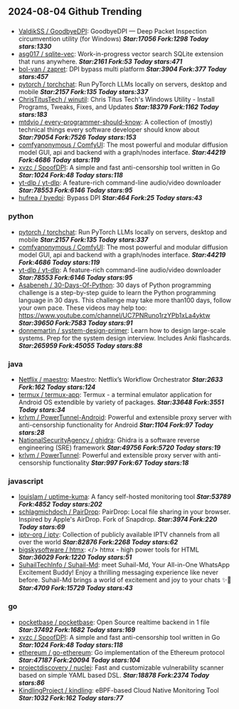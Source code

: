 ## 2024-08-04 Github Trending

### 
* [ValdikSS / GoodbyeDPI](https://github.com/ValdikSS/GoodbyeDPI): GoodbyeDPI — Deep Packet Inspection circumvention utility (for Windows) ***Star:17056 Fork:1298 Today stars:1330***
* [asg017 / sqlite-vec](https://github.com/asg017/sqlite-vec): Work-in-progress vector search SQLite extension that runs anywhere. ***Star:2161 Fork:53 Today stars:471***
* [bol-van / zapret](https://github.com/bol-van/zapret): DPI bypass multi platform ***Star:3904 Fork:377 Today stars:457***
* [pytorch / torchchat](https://github.com/pytorch/torchchat): Run PyTorch LLMs locally on servers, desktop and mobile ***Star:2157 Fork:135 Today stars:337***
* [ChrisTitusTech / winutil](https://github.com/ChrisTitusTech/winutil): Chris Titus Tech's Windows Utility - Install Programs, Tweaks, Fixes, and Updates ***Star:18379 Fork:1162 Today stars:183***
* [mtdvio / every-programmer-should-know](https://github.com/mtdvio/every-programmer-should-know): A collection of (mostly) technical things every software developer should know about ***Star:79054 Fork:7526 Today stars:153***
* [comfyanonymous / ComfyUI](https://github.com/comfyanonymous/ComfyUI): The most powerful and modular diffusion model GUI, api and backend with a graph/nodes interface. ***Star:44219 Fork:4686 Today stars:119***
* [xvzc / SpoofDPI](https://github.com/xvzc/SpoofDPI): A simple and fast anti-censorship tool written in Go ***Star:1024 Fork:48 Today stars:118***
* [yt-dlp / yt-dlp](https://github.com/yt-dlp/yt-dlp): A feature-rich command-line audio/video downloader ***Star:78553 Fork:6146 Today stars:95***
* [hufrea / byedpi](https://github.com/hufrea/byedpi): Bypass DPI ***Star:464 Fork:25 Today stars:43***

### python
* [pytorch / torchchat](https://github.com/pytorch/torchchat): Run PyTorch LLMs locally on servers, desktop and mobile ***Star:2157 Fork:135 Today stars:337***
* [comfyanonymous / ComfyUI](https://github.com/comfyanonymous/ComfyUI): The most powerful and modular diffusion model GUI, api and backend with a graph/nodes interface. ***Star:44219 Fork:4686 Today stars:119***
* [yt-dlp / yt-dlp](https://github.com/yt-dlp/yt-dlp): A feature-rich command-line audio/video downloader ***Star:78553 Fork:6146 Today stars:95***
* [Asabeneh / 30-Days-Of-Python](https://github.com/Asabeneh/30-Days-Of-Python): 30 days of Python programming challenge is a step-by-step guide to learn the Python programming language in 30 days. This challenge may take more than100 days, follow your own pace. These videos may help too: https://www.youtube.com/channel/UC7PNRuno1rzYPb1xLa4yktw ***Star:39650 Fork:7583 Today stars:91***
* [donnemartin / system-design-primer](https://github.com/donnemartin/system-design-primer): Learn how to design large-scale systems. Prep for the system design interview. Includes Anki flashcards. ***Star:265959 Fork:45055 Today stars:88***

### java
* [Netflix / maestro](https://github.com/Netflix/maestro): Maestro: Netflix’s Workflow Orchestrator ***Star:2633 Fork:162 Today stars:124***
* [termux / termux-app](https://github.com/termux/termux-app): Termux - a terminal emulator application for Android OS extendible by variety of packages. ***Star:33648 Fork:3551 Today stars:34***
* [krlvm / PowerTunnel-Android](https://github.com/krlvm/PowerTunnel-Android): Powerful and extensible proxy server with anti-censorship functionality for Android ***Star:1104 Fork:97 Today stars:28***
* [NationalSecurityAgency / ghidra](https://github.com/NationalSecurityAgency/ghidra): Ghidra is a software reverse engineering (SRE) framework ***Star:49756 Fork:5720 Today stars:19***
* [krlvm / PowerTunnel](https://github.com/krlvm/PowerTunnel): Powerful and extensible proxy server with anti-censorship functionality ***Star:997 Fork:67 Today stars:18***

### javascript
* [louislam / uptime-kuma](https://github.com/louislam/uptime-kuma): A fancy self-hosted monitoring tool ***Star:53789 Fork:4852 Today stars:202***
* [schlagmichdoch / PairDrop](https://github.com/schlagmichdoch/PairDrop): PairDrop: Local file sharing in your browser. Inspired by Apple's AirDrop. Fork of Snapdrop. ***Star:3974 Fork:220 Today stars:69***
* [iptv-org / iptv](https://github.com/iptv-org/iptv): Collection of publicly available IPTV channels from all over the world ***Star:82876 Fork:2268 Today stars:62***
* [bigskysoftware / htmx](https://github.com/bigskysoftware/htmx): </> htmx - high power tools for HTML ***Star:36029 Fork:1220 Today stars:51***
* [SuhailTechInfo / Suhail-Md](https://github.com/SuhailTechInfo/Suhail-Md): meet Suhail-Md, Your All-in-One WhatsApp Excitement Buddy! Enjoy a thrilling messaging experience like never before. Suhail-Md brings a world of excitement and joy to your chats ✨🤖 ***Star:4709 Fork:15729 Today stars:43***

### go
* [pocketbase / pocketbase](https://github.com/pocketbase/pocketbase): Open Source realtime backend in 1 file ***Star:37492 Fork:1682 Today stars:169***
* [xvzc / SpoofDPI](https://github.com/xvzc/SpoofDPI): A simple and fast anti-censorship tool written in Go ***Star:1024 Fork:48 Today stars:118***
* [ethereum / go-ethereum](https://github.com/ethereum/go-ethereum): Go implementation of the Ethereum protocol ***Star:47187 Fork:20094 Today stars:104***
* [projectdiscovery / nuclei](https://github.com/projectdiscovery/nuclei): Fast and customizable vulnerability scanner based on simple YAML based DSL. ***Star:18878 Fork:2374 Today stars:86***
* [KindlingProject / kindling](https://github.com/KindlingProject/kindling): eBPF-based Cloud Native Monitoring Tool ***Star:1032 Fork:162 Today stars:77***
